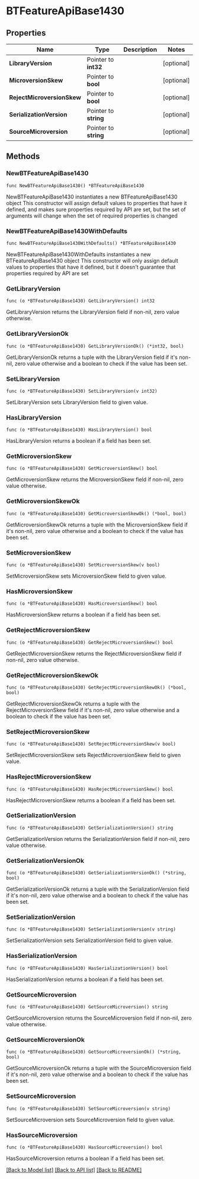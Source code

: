 # BTFeatureApiBase1430

## Properties

Name | Type | Description | Notes
------------ | ------------- | ------------- | -------------
**LibraryVersion** | Pointer to **int32** |  | [optional] 
**MicroversionSkew** | Pointer to **bool** |  | [optional] 
**RejectMicroversionSkew** | Pointer to **bool** |  | [optional] 
**SerializationVersion** | Pointer to **string** |  | [optional] 
**SourceMicroversion** | Pointer to **string** |  | [optional] 

## Methods

### NewBTFeatureApiBase1430

`func NewBTFeatureApiBase1430() *BTFeatureApiBase1430`

NewBTFeatureApiBase1430 instantiates a new BTFeatureApiBase1430 object
This constructor will assign default values to properties that have it defined,
and makes sure properties required by API are set, but the set of arguments
will change when the set of required properties is changed

### NewBTFeatureApiBase1430WithDefaults

`func NewBTFeatureApiBase1430WithDefaults() *BTFeatureApiBase1430`

NewBTFeatureApiBase1430WithDefaults instantiates a new BTFeatureApiBase1430 object
This constructor will only assign default values to properties that have it defined,
but it doesn't guarantee that properties required by API are set

### GetLibraryVersion

`func (o *BTFeatureApiBase1430) GetLibraryVersion() int32`

GetLibraryVersion returns the LibraryVersion field if non-nil, zero value otherwise.

### GetLibraryVersionOk

`func (o *BTFeatureApiBase1430) GetLibraryVersionOk() (*int32, bool)`

GetLibraryVersionOk returns a tuple with the LibraryVersion field if it's non-nil, zero value otherwise
and a boolean to check if the value has been set.

### SetLibraryVersion

`func (o *BTFeatureApiBase1430) SetLibraryVersion(v int32)`

SetLibraryVersion sets LibraryVersion field to given value.

### HasLibraryVersion

`func (o *BTFeatureApiBase1430) HasLibraryVersion() bool`

HasLibraryVersion returns a boolean if a field has been set.

### GetMicroversionSkew

`func (o *BTFeatureApiBase1430) GetMicroversionSkew() bool`

GetMicroversionSkew returns the MicroversionSkew field if non-nil, zero value otherwise.

### GetMicroversionSkewOk

`func (o *BTFeatureApiBase1430) GetMicroversionSkewOk() (*bool, bool)`

GetMicroversionSkewOk returns a tuple with the MicroversionSkew field if it's non-nil, zero value otherwise
and a boolean to check if the value has been set.

### SetMicroversionSkew

`func (o *BTFeatureApiBase1430) SetMicroversionSkew(v bool)`

SetMicroversionSkew sets MicroversionSkew field to given value.

### HasMicroversionSkew

`func (o *BTFeatureApiBase1430) HasMicroversionSkew() bool`

HasMicroversionSkew returns a boolean if a field has been set.

### GetRejectMicroversionSkew

`func (o *BTFeatureApiBase1430) GetRejectMicroversionSkew() bool`

GetRejectMicroversionSkew returns the RejectMicroversionSkew field if non-nil, zero value otherwise.

### GetRejectMicroversionSkewOk

`func (o *BTFeatureApiBase1430) GetRejectMicroversionSkewOk() (*bool, bool)`

GetRejectMicroversionSkewOk returns a tuple with the RejectMicroversionSkew field if it's non-nil, zero value otherwise
and a boolean to check if the value has been set.

### SetRejectMicroversionSkew

`func (o *BTFeatureApiBase1430) SetRejectMicroversionSkew(v bool)`

SetRejectMicroversionSkew sets RejectMicroversionSkew field to given value.

### HasRejectMicroversionSkew

`func (o *BTFeatureApiBase1430) HasRejectMicroversionSkew() bool`

HasRejectMicroversionSkew returns a boolean if a field has been set.

### GetSerializationVersion

`func (o *BTFeatureApiBase1430) GetSerializationVersion() string`

GetSerializationVersion returns the SerializationVersion field if non-nil, zero value otherwise.

### GetSerializationVersionOk

`func (o *BTFeatureApiBase1430) GetSerializationVersionOk() (*string, bool)`

GetSerializationVersionOk returns a tuple with the SerializationVersion field if it's non-nil, zero value otherwise
and a boolean to check if the value has been set.

### SetSerializationVersion

`func (o *BTFeatureApiBase1430) SetSerializationVersion(v string)`

SetSerializationVersion sets SerializationVersion field to given value.

### HasSerializationVersion

`func (o *BTFeatureApiBase1430) HasSerializationVersion() bool`

HasSerializationVersion returns a boolean if a field has been set.

### GetSourceMicroversion

`func (o *BTFeatureApiBase1430) GetSourceMicroversion() string`

GetSourceMicroversion returns the SourceMicroversion field if non-nil, zero value otherwise.

### GetSourceMicroversionOk

`func (o *BTFeatureApiBase1430) GetSourceMicroversionOk() (*string, bool)`

GetSourceMicroversionOk returns a tuple with the SourceMicroversion field if it's non-nil, zero value otherwise
and a boolean to check if the value has been set.

### SetSourceMicroversion

`func (o *BTFeatureApiBase1430) SetSourceMicroversion(v string)`

SetSourceMicroversion sets SourceMicroversion field to given value.

### HasSourceMicroversion

`func (o *BTFeatureApiBase1430) HasSourceMicroversion() bool`

HasSourceMicroversion returns a boolean if a field has been set.


[[Back to Model list]](../README.md#documentation-for-models) [[Back to API list]](../README.md#documentation-for-api-endpoints) [[Back to README]](../README.md)


